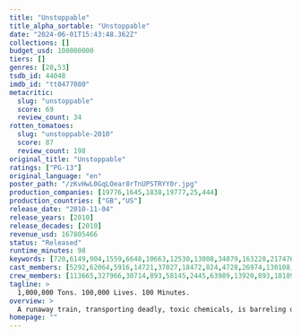 ```yaml
---
title: "Unstoppable"
title_alpha_sortable: "Unstoppable"
date: "2024-06-01T15:43:48.362Z"
collections: []
budget_usd: 100000000
tiers: []
genres: [28,53]
tsdb_id: 44048
imdb_id: "tt0477080"
metacritic:
  slug: "unstoppable"
  score: 69
  review_count: 34
rotten_tomatoes:
  slug: "unstoppable-2010"
  score: 87
  review_count: 198
original_title: "Unstoppable"
ratings: ["PG-13"]
original_language: "en"
poster_path: "/zKvHwL0GqLOear8rTnUPSTRYY0r.jpg"
production_companies: [19776,1645,1838,19777,25,444]
production_countries: ["GB","US"]
release_date: "2010-11-04"
release_years: [2010]
release_decades: [2010]
revenue_usd: 167805466
status: "Released"
runtime_minutes: 98
keywords: [720,6149,904,1559,6648,10663,12530,13008,34079,163228,217476,229620,251756,301828]
cast_members: [5292,62064,5916,14721,37027,18472,824,4728,26974,130108,142205,37204,142204,51990,142206,170145,104509,1192492,219679,64148]
crew_members: [113665,327966,30714,893,58145,2445,63989,13920,893,18189,63310,541,56519]
tagline: >
  1,000,000 Tons. 100,000 Lives. 100 Minutes.
overview: >
  A runaway train, transporting deadly, toxic chemicals, is barreling down on Stanton, Pennsylvania,  and proves to be unstoppable until a veteran engineer and young conductor risk their lives to try and stop it with a switch engine.
homepage: ""
---
```

